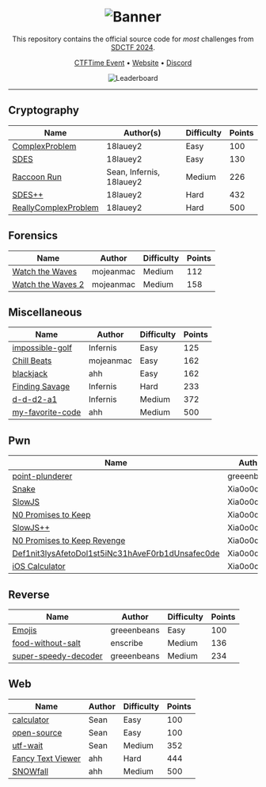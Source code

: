 <div align="center">

# ![Banner][Banner]

This repository contains the official source code for _most_ challenges from [SDCTF 2024][CTFTime Event].

[CTFTime Event][CTFTime Event] •
[Website][Website] •
[Discord][Discord]

![Leaderboard][Leaderboard]

---

</div>

## Cryptography

| Name                                                  | Author(s)                | Difficulty | Points |
| ----------------------------------------------------- | ------------------------ | ---------- | ------ |
| [ComplexProblem](crypto/complex-problem)              | 18lauey2                 | Easy       | 100    |
| [SDES](crypto/sdes)                                   | 18lauey2                 | Easy       | 130    |
| [Raccoon Run](crypto/raccoon-run)                     | Sean, Infernis, 18lauey2 | Medium     | 226    |
| [SDES++](crypto/sdes-plus-plus)                       | 18lauey2                 | Hard       | 432    |
| [ReallyComplexProblem](crypto/really-complex-problem) | 18lauey2                 | Hard       | 500    |

## Forensics

| Name                                             | Author    | Difficulty | Points |
| ------------------------------------------------ | --------- | ---------- | ------ |
| [Watch the Waves](forensics/watch-the-waves)     | mojeanmac | Medium     | 112    |
| [Watch the Waves 2](forensics/watch-the-waves-2) | mojeanmac | Medium     | 158    |

## Miscellaneous

| Name                                      | Author    | Difficulty | Points |
| ----------------------------------------- | --------- | ---------- | ------ |
| [impossible-golf](misc/impossible-golf)   | Infernis  | Easy       | 125    |
| [Chill Beats](misc/chill-beats)           | mojeanmac | Easy       | 162    |
| [blackjack](misc/blackjack)               | ahh       | Easy       | 162    |
| [Finding Savage](misc/finding-savage)     | Infernis  | Hard       | 233    |
| [d-d-d2-a1](misc/d-d-d2-a1)               | Infernis  | Medium     | 372    |
| [my-favorite-code](misc/my-favorite-code) | ahh       | Medium     | 500    |

## Pwn

| Name                                                                    | Author      | Difficulty | Points |
| ----------------------------------------------------------------------- | ----------- | ---------- | ------ |
| [point-plunderer](pwn/point-plunderer)                                  | greeenbeans | Easy       | 100    |
| [Snake](pwn/snake)                                                      | Xia0o0o0o   | Easy       | 146    |
| [SlowJS](pwn/slowjs)                                                    | Xia0o0o0o   | Medium     | 300    |
| [N0 Promises to Keep](pwn/no-promises-to-keep)                          | Xia0o0o0o   | Medium     | 316    |
| [SlowJS++](pwn/slowjs-plus-plus)                                        | Xia0o0o0o   | Medium     | 472    |
| [N0 Promises to Keep Revenge](pwn/no-promises-to-keep-revenge)          | Xia0o0o0o   | Medium     | 500    |
| [Def1nit3lysAfetoDol1st5iNc31hAveF0rb1dUnsafec0de](pwn/definitely-safe) | Xia0o0o0o   | Medium     | 500    |
| [iOS Calculator](pwn/ios-calculator)                                    | Xia0o0o0o   | Hard       | 500    |

## Reverse

| Name                                                 | Author      | Difficulty | Points |
| ---------------------------------------------------- | ----------- | ---------- | ------ |
| [Emojis](reverse/emojis)                             | greeenbeans | Easy       | 100    |
| [food-without-salt](reverse/food-without-salt)       | enscribe    | Medium     | 136    |
| [super-speedy-decoder](reverse/super-speedy-decoder) | greeenbeans | Medium     | 234    |

## Web

| Name                                       | Author | Difficulty | Points |
| ------------------------------------------ | ------ | ---------- | ------ |
| [calculator](web/calculator)               | Sean   | Easy       | 100    |
| [open-source](web/open-source)             | Sean   | Easy       | 100    |
| [utf-wait](web/utf-wait)                   | Sean   | Medium     | 352    |
| [Fancy Text Viewer](web/fancy-text-viewer) | ahh    | Hard       | 444    |
| [SNOWfall](web/snowfall)                   | ahh    | Medium     | 500    |

[Banner]: https://files.catbox.moe/r9bzcx.png
[Leaderboard]: https://files.catbox.moe/yrsay5.png
[CTFTime Event]: https://ctftime.org/event/2325/
[Website]: https://ctf.sdc.tf/
[Discord]: https://discord.com/invite/GpC6YFrf4h
